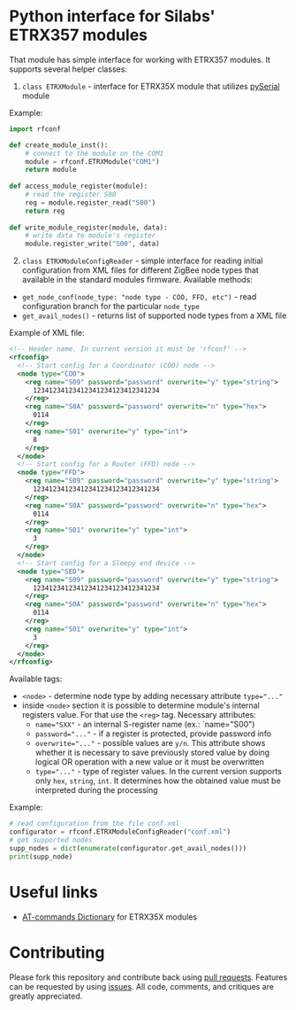 # Python interface for Silabs' ETRX357 modules

That module has simple interface for working with ETRX357 modules.
It supports several helper classes:

1. `class ETRXModule` - interface for ETRX35X module that utilizes [pySerial](https://github.com/pyserial/pyserial) module

Example:
```python
import rfconf

def create_module_inst():
    # connect to the module on the COM1
    module = rfconf.ETRXModule("COM1")
    return module
    
def access_module_register(module):
    # read the register S00 
    reg = module.register_read("S00")
    return reg
    
def write_module_register(module, data):
    # write data to module's register
    module.register_write("S00", data)
```

2. `class ETRXModuleConfigReader` - simple interface for reading initial configuration from XML files for different ZigBee node types that available in the standard modules firmware. Available methods:
- `get_node_conf(node_type: "node type - COO, FFD, etc")` - read configuration branch for the particular `node_type`
- `get_avail_nodes()` - returns list of supported node types from a XML file

Example of XML file:
```xml
<!-- Header name. In current version it must be 'rfconf' -->
<rfconfig>
  <!-- Start config for a Coordinator (COO) node -->
  <node type="COO">
    <reg name="S09" password="password" overwrite="y" type="string">
      12341234123412341234123412341234
    </reg>
    <reg name="S0A" password="password" overwrite="n" type="hex">
      0114
    </reg>
    <reg name="S01" overwrite="y" type="int">
      8
    </reg>
  </node>
  <!-- Start config for a Router (FFD) node -->
  <node type="FFD">
    <reg name="S09" password="password" overwrite="y" type="string">
      12341234123412341234123412341234
    </reg>
    <reg name="S0A" password="password" overwrite="n" type="hex">
      0114
    </reg>
    <reg name="S01" overwrite="y" type="int">
      3
    </reg>
  </node>
  <!-- Start config for a Sleepy end device -->
  <node type="SED">
    <reg name="S09" password="password" overwrite="y" type="string">
      12341234123412341234123412341234
    </reg>
    <reg name="S0A" password="password" overwrite="n" type="hex">
      0114
    </reg>
    <reg name="S01" overwrite="y" type="int">
      3
    </reg>
  </node>
</rfconfig>
```

Available tags:
- `<node>` - determine node type by adding necessary attribute `type="..."`
- inside `<node>` section it is possible to determine module's internal registers value. For that use the `<reg>` tag. Necessary attributes:
    - `name="SXX"` - an internal S-register name (ex.: `name="S00")
    - `password="..."` - if a register is protected, provide password info
    - `overwrite="..."` - possible values are `y/n`. This attribute shows whether it is necessary to save previously stored value by doing logical OR operation with a new value or it must be overwritten
    - `type="..."` - type of register values. In the current version supports only `hex`, `string`, `int`. It determines how the obtained value must be interpreted during the processing 

Example:
```python
# read configuration from the file conf.xml
configurator = rfconf.ETRXModuleConfigReader("conf.xml")
# get supported nodes
supp_nodes = dict(enumerate(configurator.get_avail_nodes()))
print(supp_node)
```

# Useful links

- [AT-commands Dictionary](http://www.wless.ru/files/ZigBee/Firmware/TG-ETRXn-R309-Commands.pdf) for ETRX35X modules

# Contributing

Please fork this repository and contribute back using [pull requests](https://github.com/vpetrigo/etrx35x-utils/pulls). Features can be requested by using [issues](https://github.com/vpetrigo/etrx35x-utils/issues). All code, comments, and critiques are greatly appreciated.
